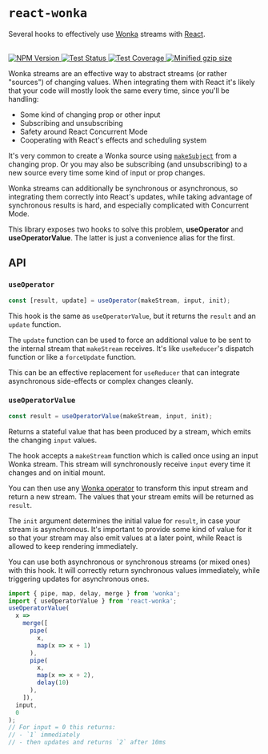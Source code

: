 # `react-wonka`

Several hooks to effectively use [Wonka](https://wonka.kitten.sh) streams with [React](https://reactjs.org/).

<br>
  <a href="https://npmjs.com/package/react-wonka">
    <img alt="NPM Version" src="https://img.shields.io/npm/v/react-wonka.svg" />
  </a>
  <a href="https://github.com/kitten/react-wonka/actions">
    <img alt="Test Status" src="https://github.com/kitten/react-wonka/workflows/CI/badge.svg" />
  </a>
  <a href="https://codecov.io/gh/kitten/react-wonka">
    <img alt="Test Coverage" src="https://codecov.io/gh/kitten/react-wonka/branch/master/graph/badge.svg" />
  </a>
  <a href="https://bundlephobia.com/result?p=react-wonka">
    <img alt="Minified gzip size" src="https://img.shields.io/bundlephobia/minzip/react-wonka.svg?label=gzip%20size" />
  </a>
<br>

Wonka streams are an effective way to abstract streams (or rather "sources") of changing
values. When integrating them with React it's likely that your code will mostly look
the same every time, since you'll be handling:

- Some kind of changing prop or other input
- Subscribing and unsubscribing
- Safety around React Concurrent Mode
- Cooperating with React's effects and scheduling system

It's very common to create a Wonka source using [`makeSubject`](https://wonka.kitten.sh/api/sources#makesubject)
from a changing prop. Or you may also be subscribing (and unsubscribing) to a new source every time some
kind of input or prop changes.

Wonka streams can additionally be synchronous or asynchronous, so integrating them correctly into
React's updates, while taking advantage of synchronous results is hard, and especially complicated with
Concurrent Mode.

This library exposes two hooks to solve this problem, **useOperator** and **useOperatorValue**.
The latter is just a convenience alias for the first.

## API

### `useOperator`

```js
const [result, update] = useOperator(makeStream, input, init);
```

This hook is the same as `useOperatorValue`, but it returns the `result`
and an `update` function.

The `update` function can be used to force an additional value to be sent
to the internal stream that `makeStream` receives. It's like `useReducer`'s
dispatch function or like a `forceUpdate` function.

This can be an effective replacement for `useReducer` that can integrate
asynchronous side-effects or complex changes cleanly.

### `useOperatorValue`

```js
const result = useOperatorValue(makeStream, input, init);
```

Returns a stateful value that has been produced by a stream, which emits the
changing `input` values.

The hook accepts a `makeStream` function which is called once using an input
Wonka stream. This stream will synchronously receive `input` every time it
changes and on initial mount.

You can then use any [Wonka operator](https://wonka.kitten.sh/api/operators) to
transform this input stream and return a new stream. The values that your
stream emits will be returned as `result`.

The `init` argument determines the initial value for `result`, in case your
stream is asynchronous. It's important to provide some kind of value for it
so that your stream may also emit values at a later point, while React is
allowed to keep rendering immediately.

You can use both asynchronous or synchronous streams (or mixed ones) with
this hook. It will correctly return synchronous values immediately, while
triggering updates for asynchronous ones.

```js
import { pipe, map, delay, merge } from 'wonka';
import { useOperatorValue } from 'react-wonka';
useOperatorValue(
  x =>
    merge([
      pipe(
        x,
        map(x => x + 1)
      ),
      pipe(
        x,
        map(x => x + 2),
        delay(10)
      ),
    ]),
  input,
  0
);
// For input = 0 this returns:
// - `1` immediately
// - then updates and returns `2` after 10ms
```
